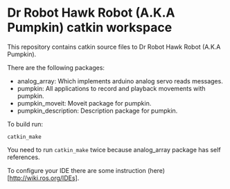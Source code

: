 Dr Robot Hawk Robot (A.K.A Pumpkin) catkin workspace
====================================================

This repository contains catkin source files to Dr Robot Hawk Robot (A.K.A Pumpkin).

There are the following packages:
* analog_array: Which implements arduino analog servo reads messages.
* pumpkin: All applications to record and playback movements with pumpkin.
* pumpkin_moveit: Moveit package for pumpkin.
* pumpkin_description: Description package for pumpkin.

To build run:

    catkin_make
    
You need to run `catkin_make` twice because analog\_array package has self references.

To configure your IDE there are some instruction (here)[http://wiki.ros.org/IDEs].
